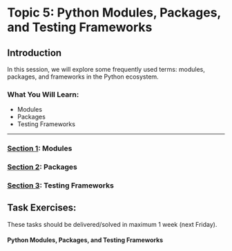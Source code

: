 # Topic 5: Python Modules, Packages, and Testing Frameworks

## Introduction

In this session, we will explore some frequently used terms: modules, packages, and frameworks in the Python ecosystem.

### What You Will Learn:

- Modules
- Packages
- Testing Frameworks

---


### [Section 1](modules.md): Modules

### [Section 2](packages.md): Packages

### [Section 3](testing_frameworks.md): Testing Frameworks


## Task Exercises:

These tasks should be delivered/solved in maximum 1 week (next Friday).

#### Python Modules, Packages, and Testing Frameworks




